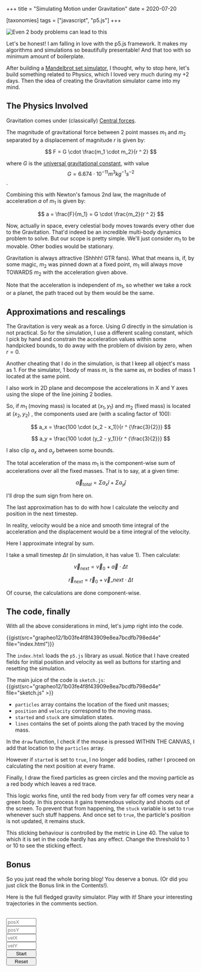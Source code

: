 +++
title = "Simulating Motion under Gravitation"
date = 2020-07-20

[taxonomies]
tags = ["javascript", "p5.js"]
+++

![Even 2 body problems can lead to this](/img/chaos.png)

Let's be honest!
I am falling in love with the p5.js framework.
It makes my algorithms and simulations so beautifully presentable!
And that too with so minimum amount of boilerplate.

After building a [Mandelbrot set simulator](/blog/tech/mandelbrot-set/),
I thought, why to stop here, let's build something related to Physics,
which I loved very much during my +2 days.
Then the idea of creating the Gravitation simulator came into my mind.

<!-- more -->

## The Physics Involved

Gravitation comes under (classically) [Central forces](https://en.wikipedia.org/wiki/Classical_central-force_problem).

The magnitude of gravitational force between 2 point masses $m_1$ and $m_2$ separated by a displacement of magnitude $r$ is given by:

$$
F = G \cdot \frac{m_1 \cdot m_2}{r ^ 2}
$$

where $G$ is the [universal gravitational constant](https://en.wikipedia.org/wiki/Gravitational_constant), with value $$G = 6.674 \cdot 10 ^ {-11} m ^ {3} kg ^ {-1} s ^ {-2}$$.

Combining this with Newton's famous 2nd law,
the magnitude of acceleration $a$ of $m_1$ is given by:

$$
a = \frac{F}{m_1} = G \cdot \frac{m_2}{r ^ 2}
$$

Now, actually in space, every celestial body moves towards every other due to the Gravitation.
That'd indeed be an incredible multi-body dynamics problem to solve.
But our scope is pretty simple.
We'll just consider $m_1$ to be movable. Other bodies would be stationary.

Gravitation is always attractive (Shhhh! GTR fans).
What that means is, if, by some magic, $m_2$ was pinned down at a fixed point,
$m_1$ will always move TOWARDS $m_2$ with the acceleration given above.

Note that the acceleration is independent of $m_1$,
so whether we take a rock or a planet,
the path traced out by them would be the same.

## Approximations and rescalings

The Gravitation is very weak as a force.
Using $G$ directly in the simulation is not practical.
So for the simulation, I use a different scaling constant,
which I pick by hand
and constrain the acceleration values within some handpicked
bounds, to do away with the problem of division by zero,
when $r=0$.

Another cheating that I do in the simulation,
is that I keep all object's mass as 1.
For the simulator,
$1$ body of mass $m$, is the same as,
$m$ bodies of mass $1$ located at the same point.

I also work in 2D plane and decompose the accelerations
in X and Y axes using the slope of the line joining 2 bodies.

So, if $m_1$ (moving mass) is located at $(x_1,y_1)$ and $m_2$ (fixed mass) is located at $(x_2,y_2)$ ,
the components used are (with a scaling factor of 100):

$$
a_x = \frac{100 \cdot (x_2 - x_1)}{r ^ {\frac{3}{2}}}
$$

$$
a_y = \frac{100 \cdot (y_2 - y_1)}{r ^ {\frac{3}{2}}}
$$

I also clip $a_x$ and $a_y$ between some bounds.

The total acceleration of the mass $m_1$ is the component-wise sum of accelerations over
all the fixed masses. That is to say, at a given time:

$$
\vec{a}_{total} = \Sigma a_x \hat{i} + \Sigma a_y \hat{j}
$$

I'll drop the sum sign from here on.

The last approximation has to do with
how I calculate the velocity and position in the next timestep.

In reality, velocity would be a nice and smooth time integral
of the acceleration and the displacement would be a
time integral of the velocity.

Here I approximate integral by sum.

I take a small timestep $\Delta t$ (in simulation, it has value 1).
Then calculate:

$$
\vec{v}_{next} = \vec{v}_0 + \vec{a} \cdot \Delta t
$$

$$
\vec{r}_{next} = \vec{r}_0 + \vec{v}\_{next} \cdot \Delta t
$$

Of course, the calculations are done component-wise.

## The code, finally

With all the above considerations in mind,
let's jump right into the code.

{{gist(src="grapheo12/1b03fe4f8f43909e8ea7bcdfb798ed4e" file="index.html")}}

The `index.html` loads the `p5.js` library as usual.
Notice that I have created fields for initial position and velocity
as well as buttons for starting and resetting the simulation.

The main juice of the code is `sketch.js`:
{{gist(src="grapheo12/1b03fe4f8f43909e8ea7bcdfb798ed4e" file="sketch.js" >}}

- `particles` array contains the location of the fixed unit masses;
- `position` and `velocity` correspond to the moving mass.
- `started` and `stuck` are simulation states.
- `lines` contains the set of points along the path traced by the moving mass.

In the `draw` function, I check if the mouse is pressed WITHIN THE CANVAS,
I add that location to the `particles` array.

However if `started` is set to `true`, I no longer add bodies,
rather I proceed on calculating the next position at every frame.

Finally, I draw the fixed particles as green circles
and the moving particle as a red body which leaves a red trace.

This logic works fine, until the red body from very far off comes
very near a green body.
In this process it gains tremendous velocity and shoots
out of the screen.
To prevent that from happening,
the `stuck` variable is set to `true` whenever such stuff happens.
And once set to `true`, the particle's position is not updated,
it remains stuck.

This sticking behaviour is controlled by the metric in Line 40.
The value to which it is set in the code hardly has any effect.
Change the threshold to 1 or 10 to see the sticking effect.

## Bonus

So you just read the whole boring blog!
You deserve a bonus. (Or did you just click the Bonus link in the Contents!).

Here is the full fledged gravity simulator.
Play with it!
Share your interesting trajectories in the comments section.

<br>
<div style="display: flex; flex-direction: row;">
    <script src="https://cdnjs.cloudflare.com/ajax/libs/p5.js/0.10.2/p5.js"></script>
    <script src="https://cdnjs.cloudflare.com/ajax/libs/p5.js/0.10.2/addons/p5.sound.min.js"></script>
    <div style="display:flex; flex-direction:column;">
        <input type="number" max="600" min="0" id="posX" placeholder="posX">
        <input type="number" max="600" min="0" id="posY" placeholder="posY">
        <input type="number" max="1000" min="-1000" id="velX" placeholder="velX">
        <input type="number" max="1000" min="-1000" id="velY" placeholder="velY">
        <button onclick="start()">Start</button>
        <button onclick="reset()">Reset</button>
    </div>
    <div id="canvasDiv"></div>
    <script>
        let particles = [];
        let position = [100, 100];
        let velocity = [0, 0];
        let started = false;
        let stuck = false;
        let lines = [];
        let canvas;
        function start() {
            started = true;
        }
        function reset(){
            started = false;
            stuck = false;
            particles = [];
            lines = [];
        }
        function setup(){
            canvas = createCanvas(600, 600);
            canvas.parent("canvasDiv")
        }
        const timestep = 1;
        function draw(){
            let mindist = 100000000;
            background(200);
            if (!started){
                if (mouseIsPressed){
                    if (mouseX >= 0 && mouseX <= 600 && mouseY >= 0 && mouseY <= 600)
                        particles.push([mouseX, mouseY]);
                    console.log(particles)
                }
                position[0] = Number(document.getElementById("posX").value);
                position[1] = Number(document.getElementById("posY").value);
                velocity[0] = Number(document.getElementById("velX").value);
                velocity[1] = Number(document.getElementById("velY").value);
            }else{
                let acc = [0, 0];
                particles.forEach(elt => {
                    let dist_sqr = (elt[0] - position[0]) * (elt[0] - position[0]) + (elt[1] - position[1]) * (elt[1] - position[1]); 
                    if (dist_sqr / (velocity[0] * velocity[0] + velocity[1] * velocity[1]) < 0.1) stuck = true;
                    if (dist_sqr < mindist) mindist = dist_sqr;
                    acc[0] += constrain(10 * (elt[0] - position[0]) / (dist_sqr * Math.sqrt(dist_sqr)), -10, 10);
                    acc[1] += constrain(10 * (elt[1] - position[1]) / (dist_sqr * Math.sqrt(dist_sqr)), -10, 10);
                });
                if (!stuck){
                    velocity[0] += acc[0] * timestep;
                    velocity[1] += acc[1] * timestep;
                    position[0] += velocity[0] * timestep;
                    position[1] += velocity[1] * timestep;
                    lines.push([...position]);
                }
            }
            particles.forEach(elt => {
                fill(100, 200, 100);
                ellipse(elt[0], elt[1], 10, 10);
            });
            for (let i = 0; i < lines.length - 1; i++){
                stroke(255, 0, 0);
                line(lines[i][0], lines[i][1], lines[i+1][0], lines[i+1][1]);
            }
            stroke(0, 0, 0);
            fill(255, 0, 0);
            rect(position[0], position[1], 5, 5);
        }
    </script>
</div>

